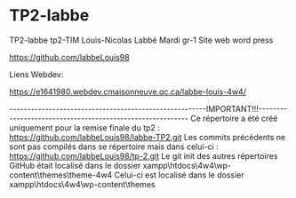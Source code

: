 # TP2-labbe

TP2-labbe
tp2-TIM Louis-Nicolas Labbé Mardi gr-1 Site web word press

https://github.com/labbeLouis98

Liens Webdev:

https://e1641980.webdev.cmaisonneuve.qc.ca/labbe-louis-4w4/

-------------------------------------------------------IMPORTANT!!!---------------------------------------------------------- 
Ce répertoire a été créé uniquement pour la remise finale du tp2 : https://github.com/labbeLouis98/labbe-TP2.git
Les commits précédents ne sont pas compilés dans se répertoire mais dans celui-ci : https://github.com/labbeLouis98/tp-2.git 
Le git init des autres répertoires GitHub était localisé dans le dossier xampp\htdocs\4w4\wp-content\themes\theme-4w4 
Celui-ci est localisé dans le dossier xampp\htdocs\4w4\wp-content\themes


